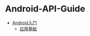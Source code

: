 # Android-API-Guide

* [Android入门](https://github.com/JiongBull/Android-API-Guide/blob/master/01-入门/Android入门.md)
	* [应用基础](https://github.com/JiongBull/Android-API-Guide/blob/master/01-入门/应用基础.md)